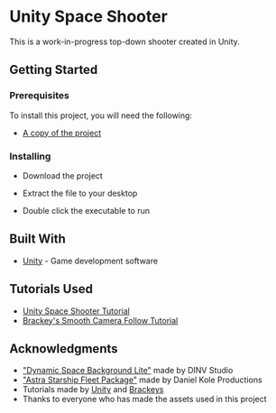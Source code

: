 # Unity Space Shooter

This is a work-in-progress top-down shooter created in Unity.

## Getting Started

### Prerequisites

To install this project, you will need the following:

* [A copy of the project](https://github.com/Dergo32/Unity-Space-Shooter/releases/tag/v0.1)

### Installing

* Download the project
* Extract the file to your desktop

* Double click the executable to run

## Built With

* [Unity](https://unity3d.com/) - Game development software

## Tutorials Used

* [Unity Space Shooter Tutorial](https://unity3d.com/learn/tutorials/s/space-shooter-tutorial/)
* [Brackey's Smooth Camera Follow Tutorial](https://www.youtube.com/watch?v=MFQhpwc6cKE/)

## Acknowledgments

* ["Dynamic Space Background Lite"](https://assetstore.unity.com/packages/2d/textures-materials/dynamic-space-background-lite-104606) made by DINV Studio
* ["Astra Starship Fleet Package"](https://assetstore.unity.com/packages/3d/vehicles/space/astra-starship-fleet-package-4392) made by Daniel Kole Productions
* Tutorials made by [Unity](https://unity3d.com/) and [Brackeys](https://www.youtube.com/channel/UCYbK_tjZ2OrIZFBvU6CCMiA/)
* Thanks to everyone who has made the assets used in this project

